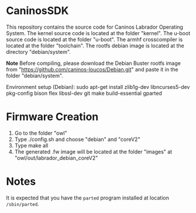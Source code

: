 # CaninosSDK

This repository contains the source code for Caninos Labrador Operating System.
The kernel source code is located at the folder "kernel".
The u-boot source code is located at the folder "u-boot".
The armhf crosscompiler is located at the folder "toolchain".
The rootfs debian image is located at the directory "debian/system".

**Note** Before compiling, please download the Debian Buster rootfs image from "https://github.com/caninos-loucos/Debian.git" and paste it in the folder "debian/system".

Environment setup (Debian): sudo apt-get install zlib1g-dev libncurses5-dev pkg-config bison flex libssl-dev git make build-essential gparted

# Firmware Creation

1) Go to the folder "owl"
2) Type ./config.sh and choose "debian" and "coreV2"
3) Type make all
4) The generated .fw image will be located at the folder "images" at "owl/out/labrador_debian_coreV2"

# Notes

It is expected that you have the `parted` program installed at location `/sbin/parted`.

